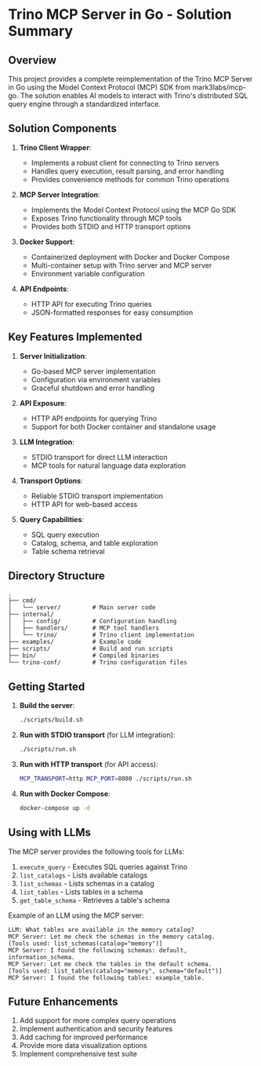 # Trino MCP Server in Go - Solution Summary

## Overview

This project provides a complete reimplementation of the Trino MCP Server in Go using the Model Context Protocol (MCP) SDK from mark3labs/mcp-go. The solution enables AI models to interact with Trino's distributed SQL query engine through a standardized interface.

## Solution Components

1. **Trino Client Wrapper**: 
   - Implements a robust client for connecting to Trino servers
   - Handles query execution, result parsing, and error handling
   - Provides convenience methods for common Trino operations

2. **MCP Server Integration**:
   - Implements the Model Context Protocol using the MCP Go SDK
   - Exposes Trino functionality through MCP tools
   - Provides both STDIO and HTTP transport options

3. **Docker Support**:
   - Containerized deployment with Docker and Docker Compose
   - Multi-container setup with Trino server and MCP server
   - Environment variable configuration

4. **API Endpoints**:
   - HTTP API for executing Trino queries
   - JSON-formatted responses for easy consumption

## Key Features Implemented

1. **Server Initialization**:
   - Go-based MCP server implementation
   - Configuration via environment variables
   - Graceful shutdown and error handling

2. **API Exposure**:
   - HTTP API endpoints for querying Trino
   - Support for both Docker container and standalone usage

3. **LLM Integration**:
   - STDIO transport for direct LLM interaction
   - MCP tools for natural language data exploration

4. **Transport Options**:
   - Reliable STDIO transport implementation
   - HTTP API for web-based access

5. **Query Capabilities**:
   - SQL query execution
   - Catalog, schema, and table exploration
   - Table schema retrieval

## Directory Structure

```
.
├── cmd/
│   └── server/         # Main server code
├── internal/
│   ├── config/         # Configuration handling
│   ├── handlers/       # MCP tool handlers
│   └── trino/          # Trino client implementation
├── examples/           # Example code
├── scripts/            # Build and run scripts
├── bin/                # Compiled binaries
└── trino-conf/         # Trino configuration files
```

## Getting Started

1. **Build the server**:
   ```bash
   ./scripts/build.sh
   ```

2. **Run with STDIO transport** (for LLM integration):
   ```bash
   ./scripts/run.sh
   ```

3. **Run with HTTP transport** (for API access):
   ```bash
   MCP_TRANSPORT=http MCP_PORT=8080 ./scripts/run.sh
   ```

4. **Run with Docker Compose**:
   ```bash
   docker-compose up -d
   ```

## Using with LLMs

The MCP server provides the following tools for LLMs:

1. `execute_query` - Executes SQL queries against Trino
2. `list_catalogs` - Lists available catalogs
3. `list_schemas` - Lists schemas in a catalog
4. `list_tables` - Lists tables in a schema
5. `get_table_schema` - Retrieves a table's schema

Example of an LLM using the MCP server:

```
LLM: What tables are available in the memory catalog?
MCP Server: Let me check the schemas in the memory catalog.
[Tools used: list_schemas(catalog="memory")]
MCP Server: I found the following schemas: default, information_schema.
MCP Server: Let me check the tables in the default schema.
[Tools used: list_tables(catalog="memory", schema="default")]
MCP Server: I found the following tables: example_table.
```

## Future Enhancements

1. Add support for more complex query operations
2. Implement authentication and security features
3. Add caching for improved performance
4. Provide more data visualization options
5. Implement comprehensive test suite 
